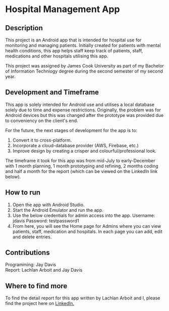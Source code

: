 # Hospital Management App

## Description
This project is an Android app that is intended for hospital use for monitoring and managing patients. Initially created for patients with mental health conditions, this app helps staff keep track of patients, staff, medications and other hospitals utilising this app. 

This project was assigned by James Cook University as part of my Bachelor of Information Technlogy degree during the second semester of my second year. 

## Development and Timeframe
This app is solely intended for Android use and utilises a local database solely due to time and expense restrictions. Originally, the problem was for Android devices but this was changed after the prototype was provided due to conveniency on the client's end. 

For the future, the next stages of development for the app is to:
1. Convert it to cross-platform. 
2. Incorporate a cloud-database provider (AWS, Firebase, etc.) 
3. Improve design by creating a crisper and colourful/professional look.

The timeframe it took for this app was from mid-July to early-December with 1 month planning, 1 month prototyping and refining, 2 months coding and half a month for the report (which can be viewed on the LinkedIn link below). 

## How to run
1. Open the app with Android Studio. 
2. Start the Android Emulator and run the app. 
3. Use the below credentials for admin access into the app.
Username: jdavis
Password: testpassword1
4. From here, you will see the Home page for Admins where you can view patients, staff, medication and hospitals. In each page you can add, edit and delete entries.

## Contributions 
Programming: Jay Davis <br>
Report: Lachlan Arboit and Jay Davis

## Where to find more
To find the detail report for this app written by Lachlan Arboit and I, please find the project here on [LinkedIn.](https://www.linkedin.com/in/jay-davis-261738277/details/projects/)
